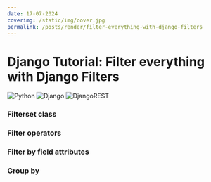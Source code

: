 ```yaml
---
date: 17-07-2024
coverimg: /static/img/cover.jpg
permalink: /posts/render/filter-everything-with-django-filters
---
```


# Django Tutorial: Filter everything with Django Filters

![Python](https://img.shields.io/badge/python-3670A0?style=for-the-badge&logo=python&logoColor=ffdd54)
![Django](https://img.shields.io/badge/django-%23092E20.svg?style=for-the-badge&logo=django&logoColor=white)
![DjangoREST](https://img.shields.io/badge/DJANGO-REST-ff1709?style=for-the-badge&logo=django&logoColor=white&color=ff1709&labelColor=gray)

### Filterset class
### Filter operators
### Filter by field attributes
### Group by
